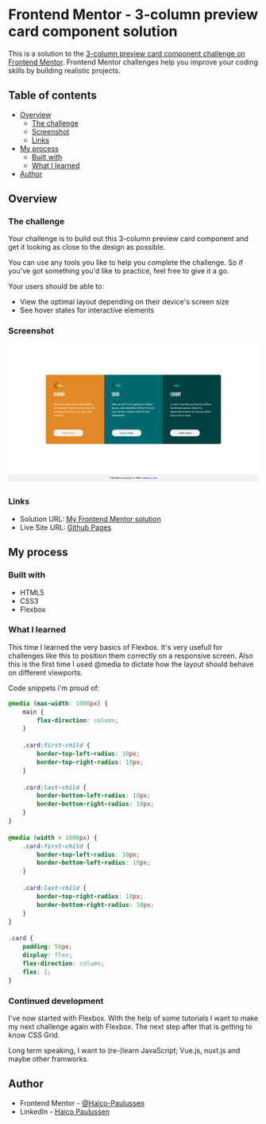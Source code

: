 # Frontend Mentor - 3-column preview card component solution

This is a solution to the [3-column preview card component challenge on Frontend Mentor](https://www.frontendmentor.io/challenges/3column-preview-card-component-pH92eAR2-). Frontend Mentor challenges help you improve your coding skills by building realistic projects. 

## Table of contents

- [Overview](#overview)
  - [The challenge](#the-challenge)
  - [Screenshot](#screenshot)
  - [Links](#links)
- [My process](#my-process)
  - [Built with](#built-with)
  - [What I learned](#what-i-learned)
- [Author](#author)


## Overview

### The challenge

Your challenge is to build out this 3-column preview card component and get it looking as close to the design as possible.

You can use any tools you like to help you complete the challenge. So if you've got something you'd like to practice, feel free to give it a go.

Your users should be able to:

- View the optimal layout depending on their device's screen size
- See hover states for interactive elements

### Screenshot

![Column cards](./screenshot.png)

### Links

- Solution URL: [My Frontend Mentor solution](https://www.frontendmentor.io/solutions/responsive-column-cards-with-css-flexbox-and-firstlastchild-nZGvT4dWO)
- Live Site URL: [Github Pages](https://haico-paulussen.github.io/column-preview-card/index.html)

## My process

### Built with

- HTML5
- CSS3 
- Flexbox

### What I learned

This time I learned the very basics of Flexbox. It's very usefull for challenges like this to position them correctly on a responsive screen. Also this is the first time I used @media to dictate how the layout should behave on different viewports.   

Code snippets i'm proud of:

```css
@media (max-width: 1000px) {
    main {
        flex-direction: column;
    }

    .card:first-child {
        border-top-left-radius: 10px;
        border-top-right-radius: 10px;
    }

    .card:last-child {
        border-bottom-left-radius: 10px;
        border-bottom-right-radius: 10px;
    }
}

@media (width > 1000px) {
    .card:first-child {
        border-top-left-radius: 10px;
        border-bottom-left-radius: 10px;
    }

    .card:last-child {
        border-top-right-radius: 10px;
        border-bottom-right-radius: 10px;
    }
}

.card {
    padding: 50px;
    display: flex;
    flex-direction: column;
    flex: 1;
}
```

### Continued development

I've now started with Flexbox. With the help of some tutorials I want to make my next challenge again with Flexbox. The next step after that is getting to know CSS Grid. 

Long term speaking, I want to (re-)learn JavaScript; Vue.js, nuxt.js and maybe other framworks.

## Author

- Frontend Mentor - [@Haico-Paulussen](https://www.frontendmentor.io/profile/Haico-Paulussen)
- LinkedIn - [Haico Paulussen](https://www.linkedin.com/in/haico-paulussen-160281158/)

